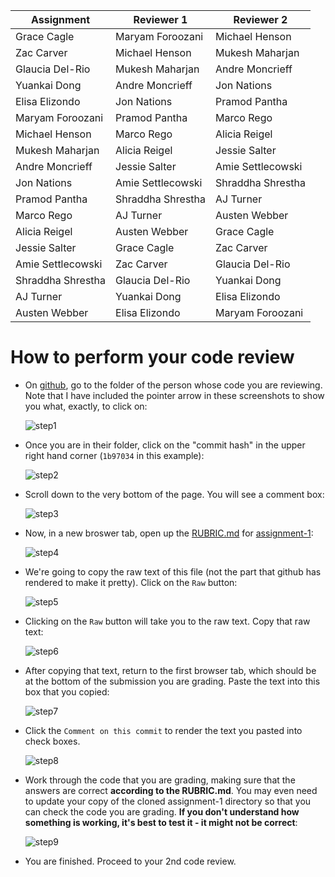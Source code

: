 Assignment|Reviewer 1|Reviewer 2
----------|----------|----------
Grace Cagle|Maryam Foroozani|Michael Henson
Zac Carver|Michael Henson|Mukesh Maharjan
Glaucia Del-Rio|Mukesh Maharjan|Andre Moncrieff
Yuankai Dong|Andre Moncrieff|Jon Nations
Elisa Elizondo|Jon Nations|Pramod Pantha
Maryam Foroozani|Pramod Pantha|Marco Rego
Michael Henson|Marco Rego|Alicia Reigel
Mukesh Maharjan|Alicia Reigel|Jessie Salter
Andre Moncrieff|Jessie Salter|Amie Settlecowski
Jon Nations|Amie Settlecowski|Shraddha Shrestha
Pramod Pantha|Shraddha Shrestha|AJ Turner
Marco Rego|AJ Turner|Austen Webber
Alicia Reigel|Austen Webber|Grace Cagle
Jessie Salter|Grace Cagle|Zac Carver
Amie Settlecowski|Zac Carver|Glaucia Del-Rio
Shraddha Shrestha|Glaucia Del-Rio|Yuankai Dong
AJ Turner|Yuankai Dong|Elisa Elizondo
Austen Webber|Elisa Elizondo|Maryam Foroozani

# How to perform your code review

* On [github](https://github.com), go to the folder of the person whose code you are reviewing.  Note that I have included the pointer arrow in these screenshots to show you what, exactly, to click on:

    ![step1](https://github.com/biolprogramming/assignment-1/blob/master/images/step1.png)

* Once you are in their folder, click on the "commit hash" in the upper right hand corner (`1b97034` in this example):

    ![step2](https://github.com/biolprogramming/assignment-1/blob/master/images/step2.png)

* Scroll down to the very bottom of the page.  You will see a comment box:

    ![step3](https://github.com/biolprogramming/assignment-1/blob/master/images/step3.png)

* Now, in a new broswer tab, open up the [RUBRIC.md](https://github.com/biolprogramming/assignment-1/blob/master/RUBRIC.md) for [assignment-1](https://github.com/biolprogramming/assignment-1):

    ![step4](https://github.com/biolprogramming/assignment-1/blob/master/images/step4.png)

* We're going to copy the raw text of this file (not the part that github has rendered to make it pretty).  Click on the `Raw` button:

    ![step5](https://github.com/biolprogramming/assignment-1/blob/master/images/step5.png)

* Clicking on the `Raw` button will take you to the raw text.  Copy that raw text:

    ![step6](https://github.com/biolprogramming/assignment-1/blob/master/images/step6.png)

* After copying that text, return to the first browser tab, which should be at the bottom of the submission you are grading. Paste the text into this box that you copied:

    ![step7](https://github.com/biolprogramming/assignment-1/blob/master/images/step7.png)

* Click the `Comment on this commit` to render the text you pasted into check boxes.

    ![step8](https://github.com/biolprogramming/assignment-1/blob/master/images/step8.png)

* Work through the code that you are grading, making sure that the answers are correct **according to the RUBRIC.md**.  You may even need to update your copy of the cloned assignment-1 directory so that you can check the code you are grading.  **If you don't understand how something is working, it's best to test it - it might not be correct**:

    ![step9](https://github.com/biolprogramming/assignment-1/blob/master/images/step9.png)

* You are finished.  Proceed to your 2nd code review.
